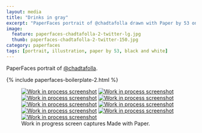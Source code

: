 ```yaml
---
layout: media
title: "Drinks in gray"
excerpt: "PaperFaces portrait of @chadtafolla drawn with Paper by 53 on an iPad."
image: 
  feature: paperfaces-chadtafolla-2-twitter-lg.jpg
  thumb: paperfaces-chadtafolla-2-twitter-150.jpg
category: paperfaces
tags: [portrait, illustration, paper by 53, black and white]
---
```


PaperFaces portrait of [@chadtafolla](http://twitter.com/chadtafolla).

{% include paperfaces-boilerplate-2.html %}

<figure class="third">
	<a href="{{ site.url }}/images/paperfaces-chadtafolla-2-process-1-lg.jpg"><img src="{{ site.url }}/images/paperfaces-chadtafolla-2-process-1-600.jpg" alt="Work in process screenshot"></a>
	<a href="{{ site.url }}/images/paperfaces-chadtafolla-2-process-2-lg.jpg"><img src="{{ site.url }}/images/paperfaces-chadtafolla-2-process-2-600.jpg" alt="Work in process screenshot"></a>
	<a href="{{ site.url }}/images/paperfaces-chadtafolla-2-process-3-lg.jpg"><img src="{{ site.url }}/images/paperfaces-chadtafolla-2-process-3-600.jpg" alt="Work in process screenshot"></a>
	<a href="{{ site.url }}/images/paperfaces-chadtafolla-2-process-4-lg.jpg"><img src="{{ site.url }}/images/paperfaces-chadtafolla-2-process-4-600.jpg" alt="Work in process screenshot"></a>
	<a href="{{ site.url }}/images/paperfaces-chadtafolla-2-process-5-lg.jpg"><img src="{{ site.url }}/images/paperfaces-chadtafolla-2-process-5-600.jpg" alt="Work in process screenshot"></a>
	<a href="{{ site.url }}/images/paperfaces-chadtafolla-2-process-6-lg.jpg"><img src="{{ site.url }}/images/paperfaces-chadtafolla-2-process-6-600.jpg" alt="Work in process screenshot"></a>
	<a href="{{ site.url }}/images/paperfaces-chadtafolla-2-process-7-lg.jpg"><img src="{{ site.url }}/images/paperfaces-chadtafolla-2-process-7-600.jpg" alt="Work in process screenshot"></a>
	<a href="{{ site.url }}/images/paperfaces-chadtafolla-2-process-8-lg.jpg"><img src="{{ site.url }}/images/paperfaces-chadtafolla-2-process-8-600.jpg" alt="Work in process screenshot"></a>
	<a href="{{ site.url }}/images/paperfaces-chadtafolla-2-process-9-lg.jpg"><img src="{{ site.url }}/images/paperfaces-chadtafolla-2-process-9-600.jpg" alt="Work in process screenshot"></a>
	<figcaption>Work in progress screen captures Made with Paper.</figcaption>
</figure>
